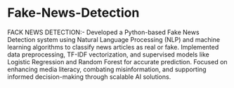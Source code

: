 # Fake-News-Detection
FACK NEWS DETECTION:- Developed a Python-based Fake News Detection system using Natural Language Processing (NLP) and machine learning algorithms to classify news articles as real or fake. Implemented data preprocessing, TF-IDF vectorization, and supervised models like Logistic Regression and Random Forest for accurate prediction. Focused on enhancing media literacy, combating misinformation, and supporting informed decision-making through scalable AI solutions.
